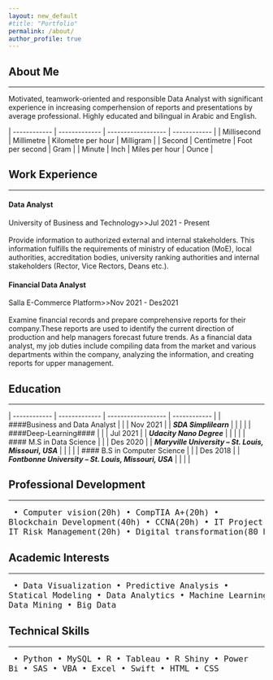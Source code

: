 ```yaml
---
layout: new_default
#title: "Portfolio"
permalink: /about/
author_profile: true
---
```

<style>
td, th {
   border: none!important;
}
</style>
  
## About Me

---

Motivated, teamwork-oriented and responsible Data Analyst with significant experience in increasing comperhension of reports and presentations by average professional. Highly educated and bilingual in Arabic and English.





| ------------ | ------------- | ------------------ | ------------ |
| Millisecond  | Millimetre    | Kilometre per hour | Milligram    |
| Second       | Centimetre    | Foot per second    | Gram         |
| Minute       | Inch          | Miles per hour     | Ounce        |


## Work Experience

---

#### Data Analyst
University of Business and Technology>>Jul 2021 - Present<br><br>
Provide information to authorized external and internal stakeholders. This information fulfills the requirements of ministry of education (MoE), local authorities, accreditation bodies, university ranking authorities and internal stakeholders (Rector, Vice Rectors, Deans etc.).


#### Financial Data Analyst
Salla E-Commerce Platform>>Nov 2021 - Des2021 <br><br>
Examine financial records and prepare comprehensive reports for their company.These reports are used to identify the current direction of production and help managers forecast future trends. As a financial data analyst, my job duties include compiling data from the market and various departments within the company, analyzing the information, and creating reports for upper management.


## Education

---

| ------------ | ------------- | ------------------ | ------------ |
| ####Business and Data Analyst  |     | | Nov 2021    |
| ***SDA Simplilearn***       |    |     |         |
| ####Deep-Learning####       |       |      | Jul 2021        |
| ***Udacity Nano Degree***       |    |     |         |
| #### M.S in Data Science  |     | | Des 2020    |
| ***Maryville University – St. Louis, Missouri, USA***       |    |     |         |
| #### B.S in Computer Science       |       |      | Des 2018        |
| ***Fontbonne University – St. Louis, Missouri, USA***       |    |     |         |


## Professional Development

---
<font size="4"><pre>
• Computer vision(20h)              • CompTIA A+(20h)
• Blockchain Development(40h)       • CCNA(20h)
• IT Project Management(20h)        • IT Risk Management(20h)
• Digital transformation(80 h)      • CCNP(20h)
</pre></font> 



## Academic Interests

---

<font size="4"><pre>
• Data Visualization              • Predictive Analysis
• Statical Modeling               • Data Analytics
• Machine Learning                • Deep learning
• Data Mining                     • Big Data
</pre></font> 

## Technical Skills

---

<font size="4"><pre>
• Python          • MySQL           • R
• Tableau         • R Shiny         • Power Bi
• SAS             • VBA             • Excel
• Swift           • HTML            • CSS
</pre></font> 
